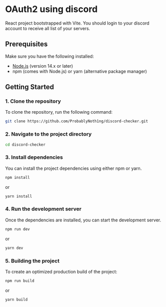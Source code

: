 # OAuth2 using discord  

React project bootstrapped with Vite. 
You should login to your discord account to receive all list of your servers. 


## Prerequisites

Make sure you have the following installed:

- [Node.js](https://nodejs.org/) (version 14.x or later)
- npm (comes with Node.js) or yarn (alternative package manager)

## Getting Started

### 1. Clone the repository

To clone the repository, run the following command:

```bash
git clone https://github.com/ProbablyNoth1ng/discord-checker.git
```

### 2. Navigate to the project directory
```bash
cd discord-checker
```
### 3. Install dependencies
You can install the project dependencies using either npm or yarn.

```bash
npm install
```
or
```bash
yarn install
```
### 4. Run the development server
Once the dependencies are installed, you can start the development server.

```bash
npm run dev
```
or
```bash
yarn dev
```

### 5. Building the project
To create an optimized production build of the project:

```bash
npm run build
```
or
```bash
yarn build
```
